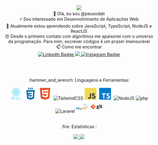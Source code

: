 <div id="header" align="center">
 <br>
 <img src="https://user-images.githubusercontent.com/94575637/235199614-7af5757e-a3a5-4ab9-8384-33631f0a1371.jpg" width="100" />


 <div id="hi" align="center">
  👋 Olá, eu sou @peusodati <br>
  ⚡ Sou interessado em Desenvolvimento de Aplicações Web <br>
  🌱 Atualmente estou aprendendo sobre JavaScript, TypeScript, NodeJS e ReactJS <br>
  😍 Desde o primeiro contato com algoritmos me apaixonei com o universo da programação. Para mim, escrever códigos é um prazer imensurável <br>
  📫 Como me encontrar <br>
 </div
 
  <br>
  
 <div id="badges">
  <a href="https://www.linkedin.com/in/peusodati">
    <img src="https://img.shields.io/badge/LinkedIn-blue?style=for-the-badge&logo=linkedin&logoColor=white" alt="LinkedIn Badge"/>
  </a>
  <a href = "mailto:contato@peusodati">
    <img src="https://img.shields.io/badge/Gmail-D14836?style=for-the-badge&logo=gmail&logoColor=white" target="_blank"> 
  </a>
  <a href="https://instagram.com/peusoda" target="_blank">
    <img src="https://img.shields.io/badge/-Instagram-%23E4405F?style=for-the-badge&logo=instagram&logoColor=white" target="_blank" alt="Instagram Badge"/>
  </a>
 </div>
  <div>
   <img src="https://komarev.com/ghpvc/?username=peusodati&style=flat-square&color=blue" alt=""/>  
  </div>
 </div>
<div id="tecnologias" align="center">
 <br> 
 
 <div>
 <br><br>
 :hammer_and_wrench: Linguagens e Ferramentas: 
 <br><br>
  <img src="https://github.com/devicons/devicon/blob/master/icons/react/react-original-wordmark.svg" title="React" alt="React" width="40" height="40"/>&nbsp;
  <img src="https://github.com/devicons/devicon/blob/master/icons/css3/css3-plain-wordmark.svg"  title="CSS3" alt="CSS" width="40" height="40"/>&nbsp;
  <img src="https://github.com/devicons/devicon/blob/master/icons/html5/html5-original.svg" title="HTML5" alt="HTML" width="40" height="40"/>&nbsp;
  <img src="https://cdn.jsdelivr.net/gh/devicons/devicon/icons/tailwindcss/tailwindcss-plain.svg" title="TailwindCSS" alt="TailwindCSS" width="40" height="40" />
  <img src="https://github.com/devicons/devicon/blob/master/icons/javascript/javascript-original.svg" title="JavaScript" alt="JavaScript" width="40" height="40"/>&nbsp;
  <img src="https://github.com/devicons/devicon/blob/master/icons/typescript/typescript-original.svg" title="TypeScript" alt="TypeScript" width="40" height="40"/>&nbsp;
  <img src="https://cdn.jsdelivr.net/gh/devicons/devicon/icons/nodejs/nodejs-original.svg" title="NodeJS" alt="NodeJS" width="40" height="40" />
  <img src="https://cdn.jsdelivr.net/gh/devicons/devicon/icons/php/php-original.svg" title="PHP" alt="php" width="40" height="40" />
  <img src="https://cdn.jsdelivr.net/gh/devicons/devicon/icons/laravel/laravel-plain-wordmark.svg" title="Laravel" alt="Laravel" width="40" height="40" />
  <img src="https://github.com/devicons/devicon/blob/master/icons/mysql/mysql-original-wordmark.svg" title="MySQL"  alt="MySQL" width="40" height="40"/>&nbsp;
  <img src="https://github.com/devicons/devicon/blob/master/icons/git/git-original-wordmark.svg" title="Git" **alt="Git" width="40" height="40"/>
</div>
</div>  
  
<div align="center">
 <br><br>
 :fire: Estatísticas :
 <br><br>
 <div>
  <a href="https://github.com/peusodati">
  <img height="180em" src="https://github-readme-stats.vercel.app/api/top-langs/?username=peusodati&layout=compact&langs_count=7&theme=dracula"/>
  <img height="180em" src="https://github-readme-stats.vercel.app/api?username=peusodati&show_icons=true&theme=dracula&include_all_commits=true&count_private=true"/>
</div>

<!--
**PeusodaTI/PeusodaTI** is a ✨ _special_ ✨ repository because its `README.md` (this file) appears on your GitHub profile.

Here are some ideas to get you started:

- 🔭 I’m currently working on ...
- 🌱 I’m currently learning ...
- 👯 I’m looking to collaborate on ...
- 🤔 I’m looking for help with ...
- 💬 Ask me about ...
- 📫 How to reach me: ...
- 😄 Pronouns: ...
- ⚡ Fun fact: ...
-->
